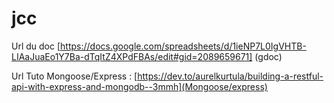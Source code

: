 # jcc

Url du doc [https://docs.google.com/spreadsheets/d/1ieNP7L0IgVHTB-LIAaJuaEo1Y7Ba-dTqItZ4XPdFBAs/edit#gid=2089659671] (gdoc)

Url Tuto Mongoose/Express : [https://dev.to/aurelkurtula/building-a-restful-api-with-express-and-mongodb--3mmh](Mongoose/express)
